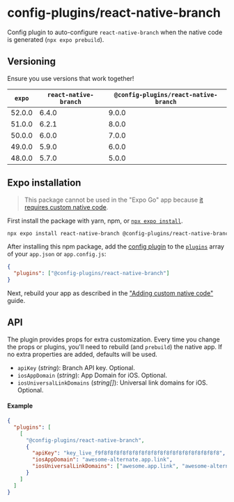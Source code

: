 # config-plugins/react-native-branch

Config plugin to auto-configure `react-native-branch` when the native code is generated (`npx expo prebuild`).

## Versioning

Ensure you use versions that work together!

| `expo` | `react-native-branch` | `@config-plugins/react-native-branch` |
| ------ | --------------------- | ------------------------------------- |
| 52.0.0 | 6.4.0                 | 9.0.0                                 |
| 51.0.0 | 6.2.1                 | 8.0.0                                 |
| 50.0.0 | 6.0.0                 | 7.0.0                                 |
| 49.0.0 | 5.9.0                 | 6.0.0                                 |
| 48.0.0 | 5.7.0                 | 5.0.0                                 |

## Expo installation

> This package cannot be used in the "Expo Go" app because [it requires custom native code](https://docs.expo.io/workflow/customizing/).

First install the package with yarn, npm, or [`npx expo install`](https://docs.expo.io/workflow/expo-cli/#expo-install).

```sh
npx expo install react-native-branch @config-plugins/react-native-branch
```

After installing this npm package, add the [config plugin](https://docs.expo.io/guides/config-plugins/) to the [`plugins`](https://docs.expo.io/versions/latest/config/app/#plugins) array of your `app.json` or `app.config.js`:

```json
{
  "plugins": ["@config-plugins/react-native-branch"]
}
```

Next, rebuild your app as described in the ["Adding custom native code"](https://docs.expo.io/workflow/customizing/) guide.

## API

The plugin provides props for extra customization. Every time you change the props or plugins, you'll need to rebuild (and `prebuild`) the native app. If no extra properties are added, defaults will be used.

- `apiKey` (_string_): Branch API key. Optional.
- `iosAppDomain` (_string_): App Domain for iOS. Optional.
- `iosUniversalLinkDomains` (_string[]_): Universal link domains for iOS. Optional.

#### Example

```json
{
  "plugins": [
    [
      "@config-plugins/react-native-branch",
      {
        "apiKey": "key_live_f9f8f8f8f8f8f8f8f8f8f8f8f8f8f8f8f8f8f8f8",
        "iosAppDomain": "awesome-alternate.app.link",
        "iosUniversalLinkDomains": ["awesome.app.link", "awesome-alternate.app.link", "awesome.test.app.link"]
      }
    ]
  ]
}
```
